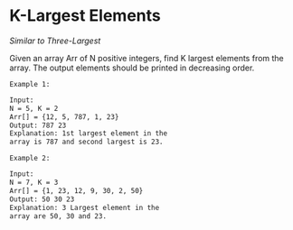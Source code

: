 # K-Largest Elements

*Similar to Three-Largest*

Given an array Arr of N positive integers, find K largest elements from the array.  The output elements should be printed in decreasing order.

`Example 1:`

```txt
Input:
N = 5, K = 2
Arr[] = {12, 5, 787, 1, 23}
Output: 787 23
Explanation: 1st largest element in the
array is 787 and second largest is 23.
```

`Example 2:`

```txt
Input:
N = 7, K = 3
Arr[] = {1, 23, 12, 9, 30, 2, 50}
Output: 50 30 23
Explanation: 3 Largest element in the
array are 50, 30 and 23.
```
